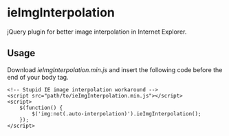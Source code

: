 # ieImgInterpolation
jQuery plugin for better image interpolation in Internet Explorer.

## Usage
Download *ieImgInterpolation.min.js* and insert the following code before the end of your body tag.
```
<!-- Stupid IE image interpolation workaround -->
<script src="path/to/ieImgInterpolation.min.js"></script>
<script>
    $(function() {
        $('img:not(.auto-interpolation)').ieImgInterpolation();
    });
</script>
```

